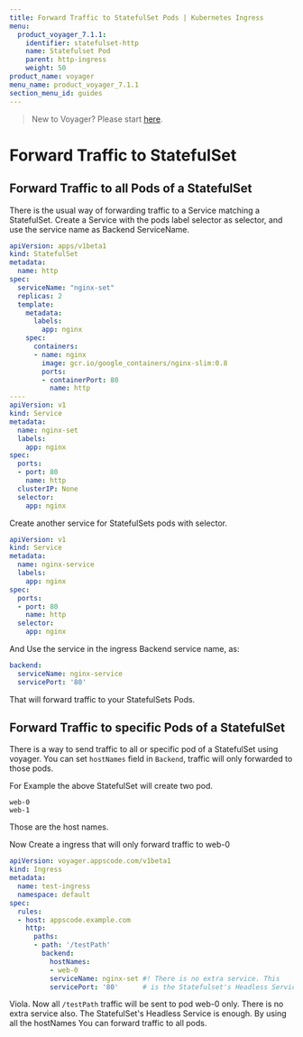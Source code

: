 ```yaml
---
title: Forward Traffic to StatefulSet Pods | Kubernetes Ingress
menu:
  product_voyager_7.1.1:
    identifier: statefulset-http
    name: Statefulset Pod
    parent: http-ingress
    weight: 50
product_name: voyager
menu_name: product_voyager_7.1.1
section_menu_id: guides
---
```

> New to Voyager? Please start [here](/docs/concepts/overview.md).

# Forward Traffic to StatefulSet

## Forward Traffic to all Pods of a StatefulSet

There is the usual way of forwarding traffic to a Service matching a StatefulSet. Create a Service with the pods label selector as
selector, and use the service name as Backend ServiceName.

```yaml
apiVersion: apps/v1beta1
kind: StatefulSet
metadata:
  name: http
spec:
  serviceName: "nginx-set"
  replicas: 2
  template:
    metadata:
      labels:
        app: nginx
    spec:
      containers:
      - name: nginx
        image: gcr.io/google_containers/nginx-slim:0.8
        ports:
        - containerPort: 80
          name: http
----
apiVersion: v1
kind: Service
metadata:
  name: nginx-set
  labels:
    app: nginx
spec:
  ports:
  - port: 80
    name: http
  clusterIP: None
  selector:
    app: nginx
```

Create another service for StatefulSets pods with selector.

```yaml
apiVersion: v1
kind: Service
metadata:
  name: nginx-service
  labels:
    app: nginx
spec:
  ports:
  - port: 80
    name: http
  selector:
    app: nginx

```

And Use the service in the ingress Backend service name, as:

```yaml
backend:
  serviceName: nginx-service
  servicePort: '80'
```

That will forward traffic to your StatefulSets Pods.


## Forward Traffic to specific Pods of a StatefulSet
There is a way to send traffic to all or specific pod of a StatefulSet using voyager. You can set `hostNames` field in `Backend`, traffic will only forwarded to those pods.

For Example the above StatefulSet will create two pod.
```
web-0
web-1
```
Those are the host names.

Now Create a ingress that will only forward traffic to web-0
```yaml
apiVersion: voyager.appscode.com/v1beta1
kind: Ingress
metadata:
  name: test-ingress
  namespace: default
spec:
  rules:
  - host: appscode.example.com
    http:
      paths:
      - path: '/testPath'
        backend:
          hostNames:
          - web-0
          serviceName: nginx-set #! There is no extra service. This
          servicePort: '80'      # is the Statefulset's Headless Service
```

Viola. Now all `/testPath` traffic will be sent to pod web-0 only. There is no extra service also.
The StatefulSet's Headless Service is enough. By using all the hostNames You can forward traffic to all pods.
